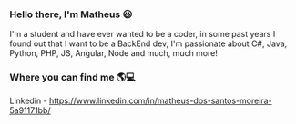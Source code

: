 ### Hello there, I'm Matheus 😃

I'm a student and have ever wanted to be a coder, in some past years I found out that I want to be a BackEnd dev, I'm passionate about C#, Java, Python, PHP, JS, Angular, Node and much, much more!

### Where you can find me 🌎💻
Linkedin - https://www.linkedin.com/in/matheus-dos-santos-moreira-5a91171bb/
